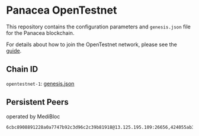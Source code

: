# Panacea OpenTestnet

This repository contains the configuration parameters and `genesis.json` file for the Panacea blockchain.

For details about how to join the OpenTestnet network, please see the [guide](https://medibloc.gitbook.io/panacea-core/guide/join-the-network).


## Chain ID

`opentestnet-1`: [genesis.json](opentestnet-1/genesis.json)


## Persistent Peers

operated by MediBloc

```
6cbc8908891228a0a7747b92c3d96c2c39b81918@13.125.195.109:26656,424055ab3f6f589b3142876218714d5fed3681da@3.37.118.154:26656
```
